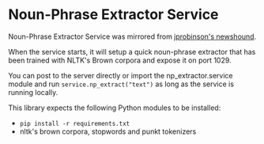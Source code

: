 # Noun-Phrase Extractor Service

Noun-Phrase Extractor Service was mirrored from [jprobinson's newshound](https://github.com/jprobinson/newshound/tree/master/lib/np_extractor).

When the service starts, it will setup a quick noun-phrase extractor that has been trained with NLTK's Brown corpora and expose it on port 1029.

You can post to the server directly or import the np_extractor.service module and run `service.np_extract("text")` as long as the service is running locally.

This library expects the following Python modules to be installed:

- `pip install -r requirements.txt`
- nltk's brown corpora, stopwords and punkt tokenizers
